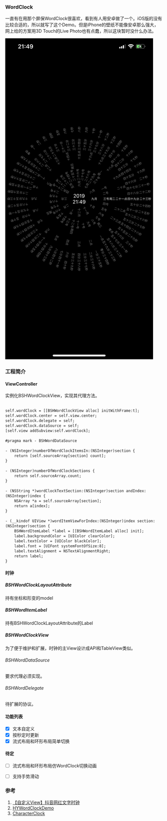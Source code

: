 
### WordClock

一直有在用那个屏保WordClock很喜欢，看到有人用安卓做了一个。iOS版的没有比较合适的，所以就写了这个Demo。但是iPhone的壁纸不能像安卓那么强大，网上给的方案用3D Touch的Live Photo也有点蠢，所以这块暂时没什么办法。

![](https://github.com/aosic/WordClock/blob/master/Resources/review.png?raw=true)

### 工程简介

#### ViewController 

实例化BSHWordClockView，实现其代理方法。

```oc

self.wordClock = [[BSHWordClockView alloc] initWithFrame:t];
self.wordClock.center = self.view.center;
self.wordClock.delegate = self;
self.wordClock.dataSource = self;
[self.view addSubview:self.wordClock];
    
#pragma mark - BSHWordDataSource

- (NSInteger)numberOfWordClockItemsIn:(NSInteger)section {
    return [self.sourceArray[section] count];
}

- (NSInteger)numberOfWordClockSections {
    return self.sourceArray.count;
}

- (NSString *)wordClockTextSection:(NSInteger)section andIndex:(NSInteger)index {
    NSArray *a = self.sourceArray[section];
    return a[index];
}

- (__kindof UIView *)wordItemViewForIndex:(NSInteger)index section:(NSInteger)section {
    BSHWordItemLabel *label = [[BSHWordItemLabel alloc] init];
    label.backgroundColor = [UIColor clearColor];
    label.textColor = [UIColor blackColor];
    label.font = [UIFont systemFontOfSize:8];
    label.textAlignment = NSTextAlignmentRight;
    return label;
}
```

#### 时钟

##### BSHWordClockLayoutAttribute

持有坐标和形变的model

##### BSHWordItemLabel

持有BSHWordClockLayoutAttribute的Label

##### BSHWordClockView

为了便于维护和扩展，时钟的主View设计成API和TableView类似。


###### BSHWordDataSource

要求代理必须实现。

###### BSHWordDelegate

待扩展的协议。


#### 功能列表

- [x] 文本自定义
- [x] 按秒定时更新
- [x] 流式布局和环形布局简单切换

#### 待定

- [ ] 流式布局和环形布局仿WordClock切换动画
- [ ] 支持手势滑动


### 参考

1. [【自定义View】抖音网红文字时钟](https://juejin.im/post/5cb53e93e51d456e55623b07)
2. [HYWordClockDemo](https://github.com/aixinchao/HYWordClockDemo)
3. [CharacterClock](https://github.com/lww7329/CharacterClock)


